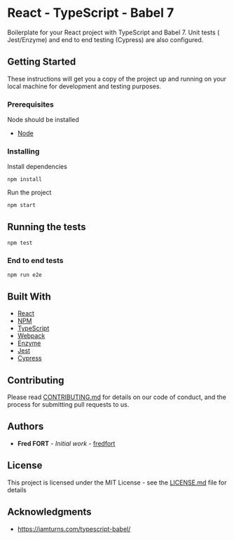 # React - TypeScript - Babel 7

Boilerplate for your React project with TypeScript and Babel 7.
Unit tests ( Jest/Enzyme) and end to end testing (Cypress) are also configured.

## Getting Started

These instructions will get you a copy of the project up and running on your local machine for development and testing purposes.

### Prerequisites

Node should be installed 

* [Node](https://reactjs.org/)

### Installing

Install dependencies
```
npm install 
```

Run the project

```
npm start 
```

## Running the tests

```
npm test 
```

### End to end tests

```
npm run e2e 
```

## Built With

* [React](https://reactjs.org/)
* [NPM](https://www.npmjs.com/)
* [TypeScript](https://www.typescriptlang.org/)
* [Webpack](https://webpack.js.org/)
* [Enzyme](https://airbnb.io/enzyme/)
* [Jest](https://jestjs.io/)
* [Cypress](https://www.cypress.io/)

## Contributing

Please read [CONTRIBUTING.md](https://gist.github.com/PurpleBooth/b24679402957c63ec426) for details on our code of conduct, and the process for submitting pull requests to us.


## Authors

* **Fred FORT** - *Initial work* - [fredfort](https://github.com/fredfort)

## License

This project is licensed under the MIT License - see the [LICENSE.md](LICENSE.md) file for details

## Acknowledgments

* https://iamturns.com/typescript-babel/
